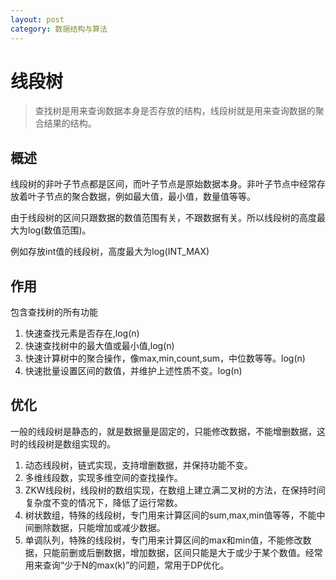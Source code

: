 ```yaml
---
layout: post
category: 数据结构与算法
---
```


# 线段树
> 查找树是用来查询数据本身是否存放的结构，线段树就是用来查询数据的聚合结果的结构。

## 概述
线段树的非叶子节点都是区间，而叶子节点是原始数据本身。非叶子节点中经常存放着叶子节点的聚合数据，例如最大值，最小值，数量值等等。

由于线段树的区间只跟数据的数值范围有关，不跟数据有关。所以线段树的高度最大为log(数值范围)。

例如存放int值的线段树，高度最大为log(INT_MAX)

## 作用
包含查找树的所有功能

1. 快速查找元素是否存在,log(n)
2. 快速查找树中的最大值或最小值,log(n)
3. 快速计算树中的聚合操作，像max,min,count,sum，中位数等等。log(n)
4. 快速批量设置区间的数值，并维护上述性质不变。log(n)

## 优化
一般的线段树是静态的，就是数据量是固定的，只能修改数据，不能增删数据，这时的线段树是数组实现的。

1. 动态线段树，链式实现，支持增删数据，并保持功能不变。
2. 多维线段数，实现多维空间的查找操作。
3. ZKW线段树，线段树的数组实现，在数组上建立满二叉树的方法，在保持时间复杂度不变的情况下，降低了运行常数。
4. 树状数组，特殊的线段树，专门用来计算区间的sum,max,min值等等，不能中间删除数据，只能增加或减少数据。
5. 单调队列，特殊的线段树，专门用来计算区间的max和min值，不能修改数据，只能前删或后删数据，增加数据，区间只能是大于或少于某个数值。经常用来查询“少于N的max(k)”的问题，常用于DP优化。


